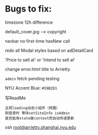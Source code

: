 # Bugs to fix:

timezone 12h difference

default_cover.jpg --> copyright

navbar no first-time hasNew call

redo all Modal styles based on adDetailCard

'Price to sell at' or 'Intend to sell at'

change error.html title to Arrietty

`admin` fetch pending testing

NYU Accent Blue: `#59B2D1`

写ReadMe

    全局loading动态小组件（转圈）
    刚登录时 等待setSiteInfo isAdmin
    是否能用state做context而自动传递更新

ssh root@arrietty.shanghai.nyu.edu
